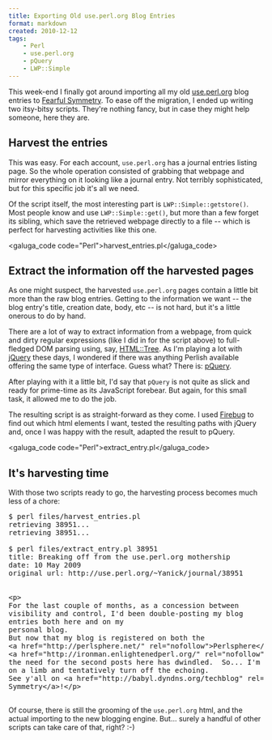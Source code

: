 ```yaml
---
title: Exporting Old use.perl.org Blog Entries
format: markdown
created: 2010-12-12
tags:
    - Perl
    - use.perl.org
    - pQuery
    - LWP::Simple
---
```


This week-end I finally got around importing all my old 
[use.perl.org](http://use.perl.org/journal.pl?op=list&uid=3196)
blog entries to [Fearful Symmetry](http://babyl.dyndns.org/techblog). 
To ease off the migration, I ended up writing two itsy-bitsy scripts.
They're nothing fancy, but in case they might help someone, here they are.

## Harvest the entries

This was easy. For each account, `use.perl.org` has a journal entries
listing page. So the whole operation consisted of grabbing that webpage
and mirror everything on it looking like a journal entry.  Not terribly
sophisticated, but for this specific job it's all we need.

Of the script itself, the most interesting part is `LWP::Simple::getstore()`.
Most people know and use `LWP::Simple::get()`, but more than a few forget its
sibling, which save the retrieved webpage directly to a file -- which is
perfect for harvesting activities like this one. 

<galuga_code code="Perl">harvest_entries.pl</galuga_code>

## Extract the information off the harvested pages

As one might suspect, the harvested `use.perl.org` pages contain a
little bit more than the raw blog entries.  Getting to the information
we want -- the blog entry's title, creation date, body, etc -- is not hard,
but it's a little onerous to do by hand.

There are a lot of way to extract information from a webpage, from quick and
dirty regular expressions (like I did in for the script above) to full-fledged
DOM parsing using, say, [HTML::Tree](cpan).  As I'm playing a lot with
[jQuery](http://jquery.com) these days, I wondered if there was anything Perlish
available offering the same type of interface. Guess what? There is:
[pQuery](cpan).  

After playing with it a little bit, I'd  say that `pQuery` is 
not quite as slick and ready for prime-time as its JavaScript forebear. But
again, for this small task, it allowed me to do the job.

The resulting script is as straight-forward as they come. I used
[Firebug](http://getfirebug.com) to find out which html elements I want, 
tested the resulting paths with jQuery and, once I was happy with the result,
adapted the result to pQuery. 

<galuga_code code="Perl">extract_entry.pl</galuga_code>

## It's harvesting time

With those two scripts ready to go, the harvesting process becomes much less
of a chore:

<pre code="bash">
$ perl files/harvest_entries.pl 
retrieving 38951...
retrieving 38951...

$ perl files/extract_entry.pl 38951 
title: Breaking off from the use.perl.org mothership
date: 10 May 2009
original url: http://use.perl.org/~Yanick/journal/38951


&lt;p>
For the last couple of months, as a concession between
visibility and control, I'd been double-posting my blog
entries both here and on my
personal blog.
But now that my blog is registered on both the
&lt;a href="http://perlsphere.net/" rel="nofollow">Perlsphere&lt;/a> and
&lt;a href="http://ironman.enlightenedperl.org/" rel="nofollow">IronMan&lt;/a> aggregators,
the need for the second posts here has dwindled.  So... I'm going
on a limb and tentatively turn off the echoing.
See y'all on &lt;a href="http://babyl.dyndns.org/techblog" rel="nofollow">Hacking Thy Fearful
Symmetry&lt;/a>!&lt;/p>

</pre>


Of course, there is still the grooming of the `use.perl.org` html, and the
actual importing to the new blogging engine. But... surely a handful of other
scripts can take care of that, right? :-)

